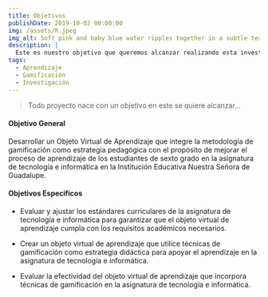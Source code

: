 ```yaml
---
title: Objetivos
publishDate: 2019-10-02 00:00:00
img: /assets/R.jpeg
img_alt: Soft pink and baby blue water ripples together in a subtle texture.
description: |
  Este es nuestro objetivo que queremos alcanzar realizando esta investigacion.
tags:
  - Aprendizaje
  - Gamificación
  - Investigación
---
```


> Todo proyecto nace con un objetivo en este se quiere alcanzar...

#### Objetivo General

Desarrollar un Objeto Virtual de Aprendizaje que integre la metodología de gamificación como estrategia pedagógica con el propósito de mejorar el proceso de aprendizaje de los estudiantes de sexto grado en la asignatura de tecnología e informática en la Institución Educativa Nuestra Señora de Guadalupe.

#### Objetivos Especificos
- Evaluar y ajustar los estándares curriculares de la asignatura de tecnología e informática para garantizar que el objeto virtual de aprendizaje cumpla con los requisitos académicos necesarios.

- Crear un objeto virtual de aprendizaje que utilice técnicas de gamificación como estrategia didáctica para apoyar el aprendizaje en la asignatura de tecnología e informática.

- Evaluar la efectividad del objeto virtual de aprendizaje que incorpora técnicas de gamificación en la asignatura de tecnología e informática.

